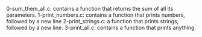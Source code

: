 0-sum_them_all.c: contains a function that returns the sum of all its parameters.
1-print_numbers.c: contains a function that prints numbers, followed by a new line
2-print_strings.c: a function that prints strings, followed by a new line.
3-print_all.c: contains a function that prints anything.
